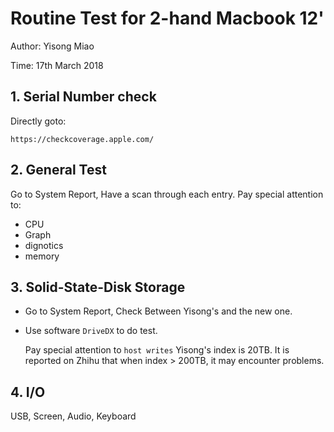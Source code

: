 # Routine Test for 2-hand Macbook 12'

 Author: Yisong Miao

Time: 17th March 2018



## 1. Serial Number check

Directly goto:

```
https://checkcoverage.apple.com/
```



## 2. General Test

Go to System Report, Have a scan through each entry. Pay special attention to: 

- CPU
- Graph
- dignotics 
- memory



## 3. Solid-State-Disk Storage

- Go to System Report, Check Between Yisong's and the new one.

- Use software `DriveDX` to do test. 

  Pay special attention to `host writes` Yisong's index is 20TB. It is reported on Zhihu that when index > 200TB, it may encounter problems.



## 4. I/O

USB, Screen, Audio, Keyboard

